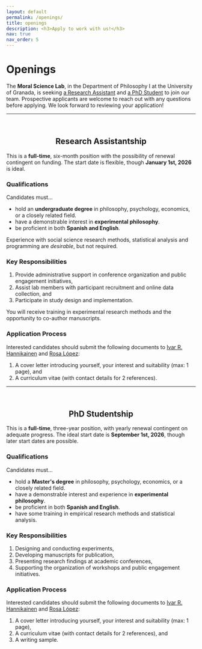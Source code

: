 ```yaml
---
layout: default
permalink: /openings/
title: openings
description: <h3>Apply to work with us!</h3>
nav: true
nav_order: 5
---
```


<h1><strong>Openings</strong></h1>

The **Moral Science Lab**, in the Department of Philosophy I at the University of Granada, is seeking <a href="#ra">a Research Assistant</a> and <a href="#phd">a PhD Student</a> to join our team.
Prospective applicants are welcome to reach out with any questions before applying. We look forward to reviewing your application!

<hr>
<br>
<h2 id="ra" style="text-align:center;"><b>Research Assistantship</b></h2>

This is a **full-time**, six-month position with the possibility of renewal contingent on funding. The start date is flexible, though **January 1st, 2026** is ideal.

### Qualifications

Candidates must...

- hold an **undergraduate degree** in philosophy, psychology, economics, or a closely related field.
- have a demonstrable interest in **experimental philosophy**.
- be proficient in both **Spanish and English**.

Experience with social science research methods, statistical analysis and programming are <i>desirable</i>, but not required.

### Key Responsibilities

1. Provide administrative support in conference organization and public engagement initiatives,
2. Assist lab members with participant recruitment and online data collection, and
3. Participate in study design and implementation.

You will receive training in experimental research methods and the opportunity to co-author manuscripts.

### Application Process

Interested candidates should submit the following documents to [Ivar R. Hannikainen](mailto:ivar@ugr.es) and [Rosa López](mailto:rosall@ugr.es):

1. A cover letter introducing yourself, your interest and suitability (max: 1 page), and
2. A curriculum vitae (with contact details for 2 references).

<hr>
<br>

<h2 id="phd" style="text-align:center;"><b>PhD Studentship</b></h2>

This is a **full-time**, three-year position, with yearly renewal contingent on adequate progress. The ideal start date is **September 1st, 2026**, though later start dates are possible.

### Qualifications

Candidates must...

- hold a **Master's degree** in philosophy, psychology, economics, or a closely related field.
- have a demonstrable interest and experience in **experimental philosophy**.
- be proficient in both **Spanish and English**.
- have some training in empirical research methods and statistical analysis.

### Key Responsibilities

1. Designing and conducting experiments,
2. Developing manuscripts for publication,
3. Presenting research findings at academic conferences,
4. Supporting the organization of workshops and public engagement initiatives.

### Application Process

Interested candidates should submit the following documents to [Ivar R. Hannikainen](mailto:ivar@ugr.es) and [Rosa López](mailto:rosall@ugr.es):

1. A cover letter introducing yourself, your interest and suitability (max: 1 page),
2. A curriculum vitae (with contact details for 2 references), and
3. A writing sample.
